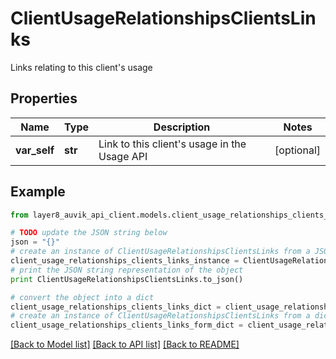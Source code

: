 # ClientUsageRelationshipsClientsLinks

Links relating to this client's usage

## Properties
Name | Type | Description | Notes
------------ | ------------- | ------------- | -------------
**var_self** | **str** | Link to this client&#39;s usage in the Usage API | [optional] 

## Example

```python
from layer8_auvik_api_client.models.client_usage_relationships_clients_links import ClientUsageRelationshipsClientsLinks

# TODO update the JSON string below
json = "{}"
# create an instance of ClientUsageRelationshipsClientsLinks from a JSON string
client_usage_relationships_clients_links_instance = ClientUsageRelationshipsClientsLinks.from_json(json)
# print the JSON string representation of the object
print ClientUsageRelationshipsClientsLinks.to_json()

# convert the object into a dict
client_usage_relationships_clients_links_dict = client_usage_relationships_clients_links_instance.to_dict()
# create an instance of ClientUsageRelationshipsClientsLinks from a dict
client_usage_relationships_clients_links_form_dict = client_usage_relationships_clients_links.from_dict(client_usage_relationships_clients_links_dict)
```
[[Back to Model list]](../README.md#documentation-for-models) [[Back to API list]](../README.md#documentation-for-api-endpoints) [[Back to README]](../README.md)


